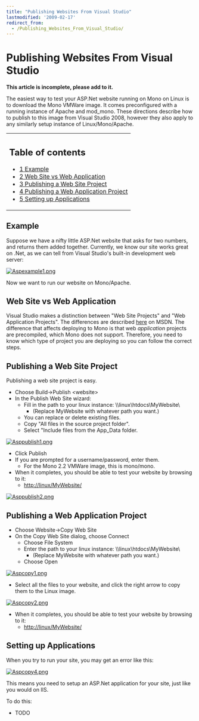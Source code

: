 ```yaml
---
title: "Publishing Websites From Visual Studio"
lastmodified: '2009-02-17'
redirect_from:
  - /Publishing_Websites_From_Visual_Studio/
---
```


Publishing Websites From Visual Studio
======================================

**This article is incomplete, please add to it.**

The easiest way to test your ASP.Net website running on Mono on Linux is to download the Mono VMWare image. It comes preconfigured with a running instance of Apache and mod_mono. These directions describe how to publish to this image from Visual Studio 2008, however they also apply to any similarly setup instance of Linux/Mono/Apache.

<table>
<col width="100%" />
<tbody>
<tr class="odd">
<td align="left"><h2>Table of contents</h2>
<ul>
<li><a href="#example">1 Example</a></li>
<li><a href="#web-site-vs-web-application">2 Web Site vs Web Application</a></li>
<li><a href="#publishing-a-web-site-project">3 Publishing a Web Site Project</a></li>
<li><a href="#publishing-a-web-application-project">4 Publishing a Web Application Project</a></li>
<li><a href="#setting-up-applications">5 Setting up Applications</a></li>
</ul></td>
</tr>
</tbody>
</table>

Example
-------

Suppose we have a nifty little ASP.Net website that asks for two numbers, and returns them added together. Currently, we know our site works great on .Net, as we can tell from Visual Studio's built-in development web server:

[![Aspexample1.png](/archived/images/8/8d/Aspexample1.png)](/archived/images/8/8d/Aspexample1.png)

Now we want to run our website on Mono/Apache.

Web Site vs Web Application
---------------------------

Visual Studio makes a distinction between "Web Site Projects" and "Web Application Projects". The differences are described [here](http://msdn.microsoft.com/en-us/library/aa730880(VS.80).aspx#wapp_topic5) on MSDN. The difference that affects deploying to Mono is that web *application* projects are precompiled, which Mono does not support. Therefore, you need to know which type of project you are deploying so you can follow the correct steps.

Publishing a Web Site Project
-----------------------------

Publishing a web site project is easy.

-   Choose Build-\>Publish \<website\>
-   In the Publish Web Site wizard:
    -   Fill in the path to your linux instance: \\\\linux\\htdocs\\MyWebsite\\
        -   (Replace MyWebsite with whatever path you want.)
    -   You can replace or delete existing files.
    -   Copy "All files in the source project folder".
    -   Select "Include files from the App_Data folder.

[![Asppublish1.png](/archived/images/5/5b/Asppublish1.png)](/archived/images/5/5b/Asppublish1.png)

-   Click Publish
-   If you are prompted for a username/password, enter them.
    -   For the Mono 2.2 VMWare image, this is mono/mono.
-   When it completes, you should be able to test your website by browsing to it:
    -   <http://linux/MyWebsite/>

[![Asppublish2.png](/archived/images/1/1f/Asppublish2.png)](/archived/images/1/1f/Asppublish2.png)

Publishing a Web Application Project
------------------------------------

-   Choose Website-\>Copy Web Site
-   On the Copy Web Site dialog, choose Connect
    -   Choose File System
    -   Enter the path to your linux instance: \\\\linux\\htdocs\\MyWebsite\\
        -   (Replace MyWebsite with whatever path you want.)
    -   Choose Open

[![Aspcopy1.png](/archived/images/e/e3/Aspcopy1.png)](/archived/images/e/e3/Aspcopy1.png)

-   Select all the files to your website, and click the right arrow to copy them to the Linux image.

[![Aspcopy2.png](/archived/images/6/6d/Aspcopy2.png)](/archived/images/6/6d/Aspcopy2.png)

-   When it completes, you should be able to test your website by browsing to it:
    -   <http://linux/MyWebsite/>

Setting up Applications
-----------------------

When you try to run your site, you may get an error like this:

[![Aspcopy4.png](/archived/images/d/da/Aspcopy4.png)](/archived/images/d/da/Aspcopy4.png)

This means you need to setup an ASP.Net application for your site, just like you would on IIS.

To do this:

-   TODO


